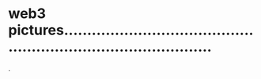 # web3 pictures.....................................................................................
.
